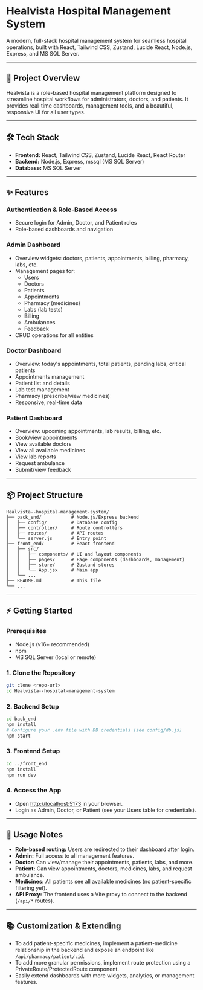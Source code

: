# Healvista Hospital Management System

A modern, full-stack hospital management system for seamless hospital operations, built with React, Tailwind CSS, Zustand, Lucide React, Node.js, Express, and MS SQL Server.

---

## 🚀 Project Overview

Healvista is a role-based hospital management platform designed to streamline hospital workflows for administrators, doctors, and patients. It provides real-time dashboards, management tools, and a beautiful, responsive UI for all user types.

---

## 🛠️ Tech Stack

- **Frontend:** React, Tailwind CSS, Zustand, Lucide React, React Router
- **Backend:** Node.js, Express, mssql (MS SQL Server)
- **Database:** MS SQL Server

---

## ✨ Features

### Authentication & Role-Based Access
- Secure login for Admin, Doctor, and Patient roles
- Role-based dashboards and navigation

### Admin Dashboard
- Overview widgets: doctors, patients, appointments, billing, pharmacy, labs, etc.
- Management pages for:
  - Users
  - Doctors
  - Patients
  - Appointments
  - Pharmacy (medicines)
  - Labs (lab tests)
  - Billing
  - Ambulances
  - Feedback
- CRUD operations for all entities

### Doctor Dashboard
- Overview: today's appointments, total patients, pending labs, critical patients
- Appointments management
- Patient list and details
- Lab test management
- Pharmacy (prescribe/view medicines)
- Responsive, real-time data

### Patient Dashboard
- Overview: upcoming appointments, lab results, billing, etc.
- Book/view appointments
- View available doctors
- View all available medicines
- View lab reports
- Request ambulance
- Submit/view feedback

---

## 📦 Project Structure

```
Healvista--hospital-management-system/
├── back_end/           # Node.js/Express backend
│   ├── config/         # Database config
│   ├── controller/     # Route controllers
│   ├── routes/         # API routes
│   └── server.js       # Entry point
├── front_end/          # React frontend
│   ├── src/
│   │   ├── components/ # UI and layout components
│   │   ├── pages/      # Page components (dashboards, management)
│   │   ├── store/      # Zustand stores
│   │   └── App.jsx     # Main app
│   └── ...
├── README.md           # This file
└── ...
```

---

## ⚡ Getting Started

### Prerequisites
- Node.js (v16+ recommended)
- npm
- MS SQL Server (local or remote)

### 1. Clone the Repository
```bash
git clone <repo-url>
cd Healvista--hospital-management-system
```

### 2. Backend Setup
```bash
cd back_end
npm install
# Configure your .env file with DB credentials (see config/db.js)
npm start
```

### 3. Frontend Setup
```bash
cd ../front_end
npm install
npm run dev
```

### 4. Access the App
- Open [http://localhost:5173](http://localhost:5173) in your browser.
- Login as Admin, Doctor, or Patient (see your Users table for credentials).

---

## 📝 Usage Notes
- **Role-based routing:** Users are redirected to their dashboard after login.
- **Admin:** Full access to all management features.
- **Doctor:** Can view/manage their appointments, patients, labs, and more.
- **Patient:** Can view appointments, doctors, medicines, labs, and request ambulance.
- **Medicines:** All patients see all available medicines (no patient-specific filtering yet).
- **API Proxy:** The frontend uses a Vite proxy to connect to the backend (`/api/*` routes).

---

## 📚 Customization & Extending
- To add patient-specific medicines, implement a patient-medicine relationship in the backend and expose an endpoint like `/api/pharmacy/patient/:id`.
- To add more granular permissions, implement route protection using a PrivateRoute/ProtectedRoute component.
- Easily extend dashboards with more widgets, analytics, or management features.




